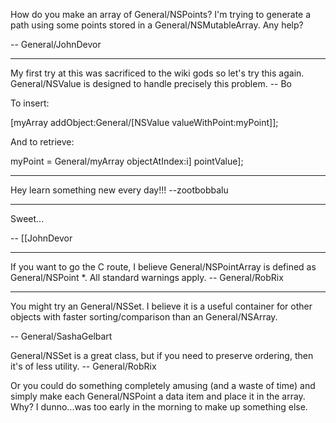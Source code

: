 How do you make an array of General/NSPoints? I'm trying to generate a path using some points stored in a General/NSMutableArray. Any help?

-- General/JohnDevor


----

My first try at this was sacrificed to the wiki gods so let's try this again.  General/NSValue is designed to handle precisely this problem. -- Bo

To insert:
    
[myArray addObject:General/[NSValue valueWithPoint:myPoint]];

And to retrieve:
    
myPoint = General/myArray objectAtIndex:i] pointValue];



----

Hey learn something new every day!!! --zootbobbalu

----

Sweet... 

-- [[JohnDevor

----

If you want to go the C route, I believe General/NSPointArray is defined as General/NSPoint *. All standard warnings apply. -- General/RobRix

----

You might try an General/NSSet.  I believe it is a useful container for other objects with faster sorting/comparison than an General/NSArray.

-- General/SashaGelbart

General/NSSet is a great class, but if you need to preserve ordering, then it's of less utility. -- General/RobRix

Or you could do something completely amusing (and a waste of time) and simply make each General/NSPoint a data item and place it in the array. Why? I dunno...was too early in the morning to make up something else.